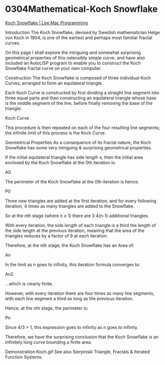 # 0304Mathematical-Koch Snowflake

[Koch Snowflake | Lee Mac Programming](http://www.lee-mac.com/koch.html)

Introduction
The Koch Snowflake, devised by Swedish mathematician Helge von Koch in 1904, is one of the earliest and perhaps most familiar fractal curves.

On this page I shall explore the intriguing and somewhat surprising geometrical properties of this ostensibly simple curve, and have also included an AutoLISP program to enable you to construct the Koch Snowflake fractal curve on your own computer.

Construction
The Koch Snowflake is composed of three individual Koch Curves, arranged to form an equilateral triangle.

Each Koch Curve is constructed by first dividing a straight line segment into three equal parts and then constructing an equilateral triangle whose base is the middle segment of the line, before finally removing the base of the triangle:

Koch Curve

This procedure is then repeated on each of the four resulting line segments; the infinite limit of this process is the Koch Curve.

Geometrical Properties
As a consequence of its fractal nature, the Koch Snowflake has some very intriguing & surprising geometrical properties.

If the initial equilateral triangle has side length s, then the initial area enclosed by the Koch Snowflake at the 0th iteration is:

A0

The perimeter of the Koch Snowflake at the 0th iteration is hence:

P0

Three new triangles are added at the first iteration, and for every following iteration, 4 times as many triangles are added to the Snowflake.

So at the nth stage (where n ≥ 1) there are 3·4(n-1) additional triangles.

With every iteration, the side length of each triangle is a third the length of the side length at the previous iteration, meaning that the area of the triangles reduces by a factor of 9 at each iteration.

Therefore, at the nth stage, the Koch Snowflake has an Area of:

An

In the limit as n goes to infinity, this iteration formula converges to:

An2

...which is clearly finite.

However, with every iteration there are four times as many line segments, with each line segment a third as long as the previous iteration.

Hence, at the nth stage, the perimeter is:

Pn

Since 4/3 > 1, this expression goes to infinity as n goes to infinity.

Therefore, we have the surprising conclusion that the Koch Snowflake is an infinitely long curve bounding a finite area.

Demonstration
Koch.gif
See also Sierpinski Triangle, Fractals & Iterated Function Systems.